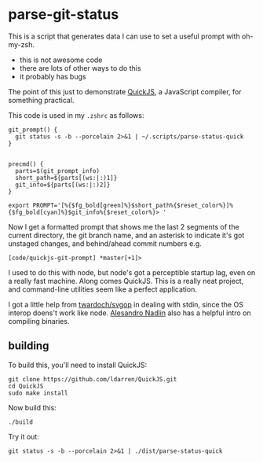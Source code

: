# parse-git-status

This is a script that generates data I can use to set a useful prompt with oh-my-zsh. 

* this is not awesome code
* there are lots of other ways to do this
* it probably has bugs

The point of this just to demonstrate [QuickJS](https://bellard.org/quickjs/), a JavaScript compiler, for something practical. 

This code is used in my `.zshrc` as follows:

```
git_prompt() {
  git status -s -b --porcelain 2>&1 | ~/.scripts/parse-status-quick
}


precmd() {
  parts=$(git_prompt_info)
  short_path=${parts[(ws:|:)1]}
  git_info=${parts[(ws:|:)2]}
}

export PROMPT='[%{$fg_bold[green]%}$short_path%{$reset_color%}]%{$fg_bold[cyan]%}$git_info%{$reset_color%}> '
```

Now I get a formatted prompt that shows me the last 2 segments of the current directory, the git branch name, and an asterisk to indicate it's got unstaged changes, and behind/ahead commit numbers e.g.

```
[code/quickjs-git-prompt] *master[+1]>
```

I used to do this with node, but node's got a perceptible startup lag, even on a really fast machine. Along comes QuickJS. This is a really neat project, and command-line utilities seem like a perfect application.

I got a little help from [twardoch/svgop](https://github.com/twardoch/svgop) in dealing with stdin, since the OS interop doens't work like node. [Alesandro Nadlin](https://odino.org/playing-with-quickjs/) also has a helpful intro on compiling binaries.

## building

To build this, you'll need to install QuickJS:

```
git clone https://github.com/ldarren/QuickJS.git
cd QuickJS
sudo make install
````

Now build this:

```
./build
```

Try it out:

```
git status -s -b --porcelain 2>&1 | ./dist/parse-status-quick
```

